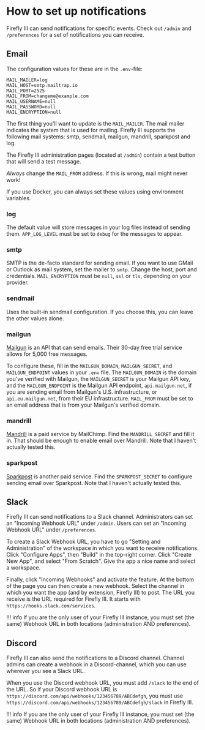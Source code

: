 # How to set up notifications

Firefly III can send notifications for specific events. Check out `/admin` and  `/preferences` for a set of notifications
you can receive.

## Email

The configuration values for these are in the `.env`-file:

```
MAIL_MAILER=log
MAIL_HOST=smtp.mailtrap.io
MAIL_PORT=2525
MAIL_FROM=changeme@example.com
MAIL_USERNAME=null
MAIL_PASSWORD=null
MAIL_ENCRYPTION=null
```

The first thing you'll want to update is the `MAIL_MAILER`. The mail mailer indicates the system that is used for mailing. Firefly III supports the following mail systems: smtp, sendmail, mailgun, mandrill, sparkpost and log.

The Firefly III administration pages (located at `/admin`) contain a test button that will send a test message.

*Always* change the `MAIL_FROM` address. If this is wrong, mail might never work!

If you use Docker, you can always set these values using environment variables.

### log

The default value will store messages in your log files instead of sending them. `APP_LOG_LEVEL` must be set to `debug` for the messages to appear.

### smtp

SMTP is the de-facto standard for sending email. If you want to use GMail or Outlook as mail system, set the mailer to `smtp`. Change the host, port and credentials. `MAIL_ENCRYPTION` must be `null`, `ssl` or `tls`, depending on your provider.

### sendmail

Uses the built-in sendmail configuration. If you choose this, you can leave the other values alone.

### mailgun

[Mailgun](https://www.mailgun.com/) is an API that can send emails. Their 30-day free trial service allows for 5,000 free messages.

To configure these, fill in the `MAILGUN_DOMAIN`, `MAILGUN_SECRET`, and `MAILGUN_ENDPOINT`  values in your `.env` file. The `MAILGUN_DOMAIN` is the domain you've verified with Mailgun, the `MAILGUN_SECRET` is your Mailgun API key, and the `MAILGUN_ENDPOINT` is the Mailgun API endpoint, `api.mailgun.net`, if you are sending email from Mailgun's U.S. infrastructure, or `api.eu.mailgun.net`, from their EU infrastructure. `MAIL_FROM` must be set to an email address that is from your Mailgun's verified domain.

### mandrill

[Mandrill](https://www.mandrill.com/) is a paid service by MailChimp. Find the `MANDRILL_SECRET` and fill it in. That should be enough to enable email over Mandrill. Note that I haven't actually tested this.

### sparkpost

[Sparkpost](https://www.sparkpost.com/) is another paid service. Find the `SPARKPOST_SECRET` to configure sending email over Sparkpost. Note that I haven't actually tested this. 

## Slack

Firefly III can send notifications to a Slack channel. Administrators can set an "Incoming Webhook URL" under `/admin`. Users can set  an "Incoming Webhook URL" under `/preferences`.

To create a Slack Webhook URL, you have to go "Setting and Administration" of the workspace in which you want to receive notifications. Click "Configure Apps", then "Build" in the top-right corner. Click "Create New App", and select "From Scratch". Give the app a nice name and select a workspace.

Finally, click "Incoming Webhooks" and activate the feature. At the bottom of the page you can then create a new webhook. Select the channel in which you want the app (and by extension, Firefly III) to post. The URL you receive is the URL required for Firefly III. It starts with `https://hooks.slack.com/services`.

!!! info
    If you are the only user of your Firefly III instance, you must set (the same) Webhook URL in both locations (administration AND preferences).

## Discord

Firefly III can also send the notifications to a Discord channel. Channel admins can create a webhook in a Discord-channel, which you can use wherever you see a Slack URL.

When you use the Discord webhook URL, you must add `/slack` to the end of the URL. So if your Discord webhook URL is `https://discord.com/api/webhooks/123456789/ABCdefgh`, you must use `https://discord.com/api/webhooks/123456789/ABCdefgh/slack` in Firefly III.

!!! info
    If you are the only user of your Firefly III instance, you must set (the same) Webhook URL in both locations (administration AND preferences).
